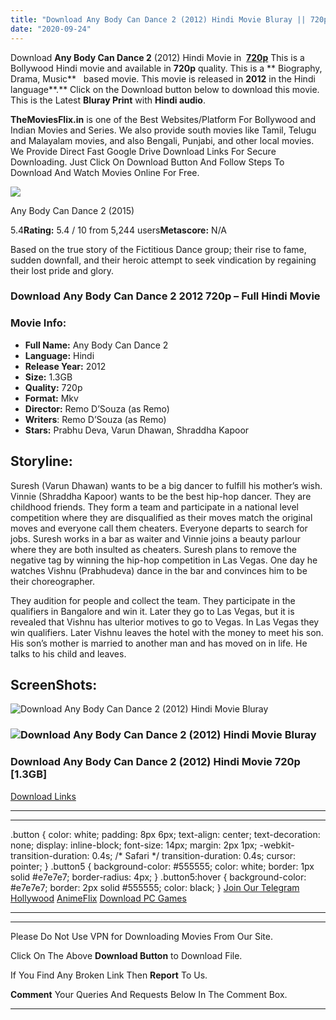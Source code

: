 ```yaml
---
title: "Download Any Body Can Dance 2 (2012) Hindi Movie Bluray || 720p [1.3GB]"
date: "2020-09-24"
---
```


Download **Any Body Can Dance 2** (2012) Hindi Movie in  [**720p**](https://1moviesflix.com/720p-movies/) This is a Bollywood Hindi movie and available in **720p** quality. This is a ** Biography, Drama, Music**   based movie. This movie is released in **2012** in the Hindi language**.** Click on the Download button below to download this movie. This is the Latest **Bluray Print** with **Hindi audio**.

**TheMoviesFlix.in** is one of the Best Websites/Platform For Bollywood and Indian Movies and Series. We also provide south movies like Tamil, Telugu and Malayalam movies, and also Bengali, Punjabi, and other local movies. We Provide Direct Fast Google Drive Download Links For Secure Downloading. Just Click On Download Button And Follow Steps To Download And Watch Movies Online For Free.

[![](https://m.media-amazon.com/images/M/MV5BMTY1NzM4NTM3Nl5BMl5BanBnXkFtZTgwNzgzNjA1NTE@._V1_SX300.jpg)](https://www.imdb.com/title/tt3679000/ "Any Body Can Dance 2")

Any Body Can Dance 2 (2015)

5.4**Rating:** 5.4 / 10 from 5,244 users**Metascore:** N/A

Based on the true story of the Fictitious Dance group; their rise to fame, sudden downfall, and their heroic attempt to seek vindication by regaining their lost pride and glory.

### Download Any Body Can Dance 2 2012 720p – Full Hindi Movie

### Movie Info:

- **Full Name:** Any Body Can Dance 2
- **Language:** Hindi
- **Release Year:** 2012
- **Size:** 1.3GB
- **Quality:** 720p
- **Format:** Mkv
- **Director:** Remo D’Souza (as Remo)
- **Writers**: Remo D’Souza (as Remo)
- **Stars:** Prabhu Deva, Varun Dhawan, Shraddha Kapoor

## Storyline:

Suresh (Varun Dhawan) wants to be a big dancer to fulfill his mother’s wish. Vinnie (Shraddha Kapoor) wants to be the best hip-hop dancer. They are childhood friends. They form a team and participate in a national level competition where they are disqualified as their moves match the original moves and everyone call them cheaters. Everyone departs to search for jobs. Suresh works in a bar as waiter and Vinnie joins a beauty parlour where they are both insulted as cheaters. Suresh plans to remove the negative tag by winning the hip-hop competition in Las Vegas. One day he watches Vishnu (Prabhudeva) dance in the bar and convinces him to be their choreographer.

They audition for people and collect the team. They participate in the qualifiers in Bangalore and win it. Later they go to Las Vegas, but it is revealed that Vishnu has ulterior motives to go to Vegas. In Las Vegas they win qualifiers. Later Vishnu leaves the hotel with the money to meet his son. His son’s mother is married to another man and has moved on in life. He talks to his child and leaves.

## ScreenShots:

![Download Any Body Can Dance 2 (2012) Hindi Movie Bluray](https://m.media-amazon.com/images/M/MV5BODIwOGEzOTAtYzZiZi00NjllLWEyMTgtZWMyYTdiNDYyNTIyXkEyXkFqcGdeQXVyNjc4ODQ5NTY@._V1_QL50_.jpg)

### ![Download Any Body Can Dance 2 (2012) Hindi Movie Bluray](https://m.media-amazon.com/images/M/MV5BMDcwZWY0MjctYzUzOS00N2RhLWFhZDctYjBkY2VhY2I0OTc4XkEyXkFqcGdeQXVyNDUzOTQ5MjY@._V1_QL50_SY1000_SX1600_AL_.jpg)

### Download Any Body Can Dance 2 (2012) Hindi Movie 720p \[1.3GB\]

[Download Links](https://1moviesflix.com?a270777880=VnBzanc0czl4VFdMTzV1MFRRckhYa3J1R0doOG1wczlLazQ4VVFxUjdKd2M4NjBlQWlibUREam8walQ2QUwxUTRPUVlRSjdLbHhSRHNsNnlDNVNPRnJZTFh4b0Z4bW9iYzZnQ1hnd1IxeFU9)

* * *

* * *

.button { color: white; padding: 8px 6px; text-align: center; text-decoration: none; display: inline-block; font-size: 14px; margin: 2px 1px; -webkit-transition-duration: 0.4s; /\* Safari \*/ transition-duration: 0.4s; cursor: pointer; } .button5 { background-color: #555555; color: white; border: 1px solid #e7e7e7; border-radius: 4px; } .button5:hover { background-color: #e7e7e7; border: 2px solid #555555; color: black; } [Join Our Telegram](http://gdrivepro.xyz/join.php) [Hollywood](https://moviesverse.com/) [AnimeFlix](https://animeflix.in/) [Download PC Games](https://gamesflix.net/)  

* * *

* * *

  

Please Do Not Use VPN for Downloading Movies From Our Site.

Click On The Above **Download Button** to Download File.

If You Find Any Broken Link Then **Report** To Us.

**Comment** Your Queries And Requests Below In The Comment Box.

* * *
